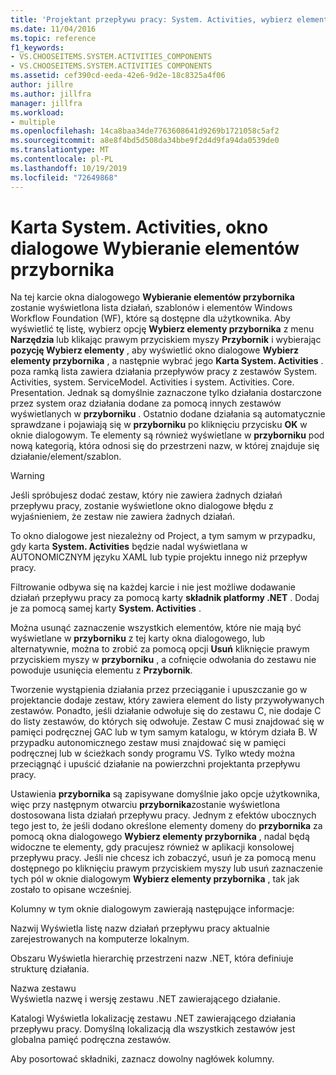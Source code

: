 ```yaml
---
title: 'Projektant przepływu pracy: System. Activities, wybierz elementy przybornika'
ms.date: 11/04/2016
ms.topic: reference
f1_keywords:
- VS.CHOOSEITEMS.SYSTEM.ACTIVITIES_COMPONENTS
- VS.CHOOSEITEMS.SYSTEM.ACTIVITIES COMPONENTS
ms.assetid: cef390cd-eeda-42e6-9d2e-18c8325a4f06
author: jillre
ms.author: jillfra
manager: jillfra
ms.workload:
- multiple
ms.openlocfilehash: 14ca8baa34de7763608641d9269b1721058c5af2
ms.sourcegitcommit: a8e8f4bd5d508da34bbe9f2d4d9fa94da0539de0
ms.translationtype: MT
ms.contentlocale: pl-PL
ms.lasthandoff: 10/19/2019
ms.locfileid: "72649868"
---
```

# <a name="systemactivities-tab-choose-toolbox-items-dialog-box"></a>Karta System. Activities, okno dialogowe Wybieranie elementów przybornika

Na tej karcie okna dialogowego **Wybieranie elementów przybornika** zostanie wyświetlona lista działań, szablonów i elementów Windows Workflow Foundation (WF), które są dostępne dla użytkownika. Aby wyświetlić tę listę, wybierz opcję **Wybierz elementy przybornika** z menu **Narzędzia** lub klikając prawym przyciskiem myszy **Przybornik** i wybierając **pozycję Wybierz elementy** , aby wyświetlić okno dialogowe **Wybierz elementy przybornika** , a następnie wybrać jego  **Karta System. Activities** . poza ramką lista zawiera działania przepływów pracy z zestawów System. Activities, system. ServiceModel. Activities i system. Activities. Core. Presentation. Jednak są domyślnie zaznaczone tylko działania dostarczone przez system oraz działania dodane za pomocą innych zestawów wyświetlanych w **przyborniku** . Ostatnio dodane działania są automatycznie sprawdzane i pojawiają się w **przyborniku** po kliknięciu przycisku **OK** w oknie dialogowym. Te elementy są również wyświetlane w **przyborniku** pod nową kategorią, która odnosi się do przestrzeni nazw, w której znajduje się działanie/element/szablon.

> [!WARNING]
> Jeśli spróbujesz dodać zestaw, który nie zawiera żadnych działań przepływu pracy, zostanie wyświetlone okno dialogowe błędu z wyjaśnieniem, że zestaw nie zawiera żadnych działań.

To okno dialogowe jest niezależny od Project, a tym samym w przypadku, gdy karta **System. Activities** będzie nadal wyświetlana w AUTONOMICZNYM języku XAML lub typie projektu innego niż przepływ pracy.

Filtrowanie odbywa się na każdej karcie i nie jest możliwe dodawanie działań przepływu pracy za pomocą karty **składnik platformy .NET** . Dodaj je za pomocą samej karty **System. Activities** .

Można usunąć zaznaczenie wszystkich elementów, które nie mają być wyświetlane w **przyborniku** z tej karty okna dialogowego, lub alternatywnie, można to zrobić za pomocą opcji **Usuń** kliknięcie prawym przyciskiem myszy w **przyborniku** , a cofnięcie odwołania do zestawu nie powoduje usunięcia elementu z **Przybornik**.

Tworzenie wystąpienia działania przez przeciąganie i upuszczanie go w projektancie dodaje zestaw, który zawiera element do listy przywoływanych zestawów. Ponadto, jeśli działanie odwołuje się do zestawu C, nie dodaje C do listy zestawów, do których się odwołuje. Zestaw C musi znajdować się w pamięci podręcznej GAC lub w tym samym katalogu, w którym działa B. W przypadku autonomicznego zestaw musi znajdować się w pamięci podręcznej lub w ścieżkach sondy programu VS. Tylko wtedy można przeciągnąć i upuścić działanie na powierzchni projektanta przepływu pracy.

Ustawienia **przybornika** są zapisywane domyślnie jako opcje użytkownika, więc przy następnym otwarciu **przybornika**zostanie wyświetlona dostosowana lista działań przepływu pracy. Jednym z efektów ubocznych tego jest to, że jeśli dodano określone elementy domeny do **przybornika** za pomocą okna dialogowego **Wybierz elementy przybornika** , nadal będą widoczne te elementy, gdy pracujesz również w aplikacji konsolowej przepływu pracy. Jeśli nie chcesz ich zobaczyć, usuń je za pomocą menu dostępnego po kliknięciu prawym przyciskiem myszy lub usuń zaznaczenie tych pól w oknie dialogowym **Wybierz elementy przybornika** , tak jak zostało to opisane wcześniej.

Kolumny w tym oknie dialogowym zawierają następujące informacje:

Nazwij
Wyświetla listę nazw działań przepływu pracy aktualnie zarejestrowanych na komputerze lokalnym.

Obszaru
Wyświetla hierarchię przestrzeni nazw .NET, która definiuje strukturę działania.

Nazwa zestawu \
Wyświetla nazwę i wersję zestawu .NET zawierającego działanie.

Katalogi
Wyświetla lokalizację zestawu .NET zawierającego działania przepływu pracy. Domyślną lokalizacją dla wszystkich zestawów jest globalna pamięć podręczna zestawów.

Aby posortować składniki, zaznacz dowolny nagłówek kolumny.